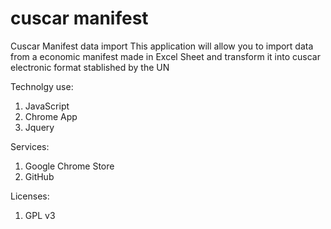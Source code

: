 # cuscar manifest
Cuscar Manifest data import 
This application will allow you to import data from a economic manifest made in Excel Sheet 
and transform it into cuscar electronic format stablished by the UN

Technolgy use:

1. JavaScript
2. Chrome App
3. Jquery

Services:

1. Google Chrome Store
2. GitHub

Licenses:

1. GPL v3
